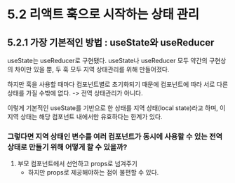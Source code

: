 # 5.2 리액트 훅으로 시작하는 상태 관리

## 5.2.1 가장 기본적인 방법 : useState와 useReducer

useState는 useReducer로 구현됐다. useState나 useReducer 모두 약간의 구현상의 차이만 있을 뿐, 두 훅 모두 지역 상태관리를 위해 만들어졌다.

하지만 훅을 사용할 때마다 컴포넌트별로 초기화되기 때문에 컴포넌트에 따라 서로 다른 상태를 가질 수밖에 없다. -> 전역 상태관리가 아니다.

이렇게 기본적인 useState를 기반으로 한 상태를 지역 상태(local state)라고 하며, 이 지역 상태는 해당 컴포넌트 내에서만 유효하다는 한계가 있다.

### 그렇다면 지역 상태인 변수를 여러 컴포넌트가 동시에 사용할 수 있는 전역 상태로 만들기 위해 어떻게 할 수 있을까?

1. 부모 컴포넌트에서 선언하고 props로 넘겨주기
   - 하지만 props로 제공해야하는 점이 불편할 수 있다.
